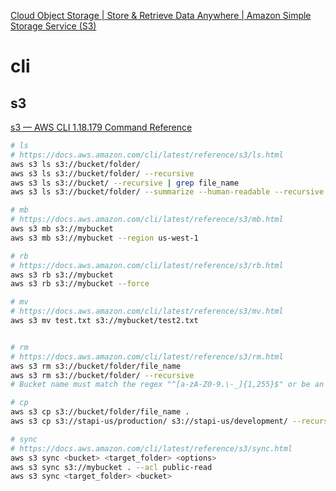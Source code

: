 [Cloud Object Storage | Store & Retrieve Data Anywhere | Amazon Simple Storage Service (S3)](https://aws.amazon.com/s3/)

# cli

## s3

[s3 — AWS CLI 1.18.179 Command Reference](https://docs.aws.amazon.com/cli/latest/reference/s3/index.html)

```sh
# ls
# https://docs.aws.amazon.com/cli/latest/reference/s3/ls.html
aws s3 ls s3://bucket/folder/
aws s3 ls s3://bucket/folder/ --recursive
aws s3 ls s3://bucket/ --recursive | grep file_name
aws s3 ls s3://bucket/folder/ --summarize --human-readable --recursive

# mb
# https://docs.aws.amazon.com/cli/latest/reference/s3/mb.html
aws s3 mb s3://mybucket
aws s3 mb s3://mybucket --region us-west-1

# rb
# https://docs.aws.amazon.com/cli/latest/reference/s3/rb.html
aws s3 rb s3://mybucket
aws s3 rb s3://mybucket --force

# mv
# https://docs.aws.amazon.com/cli/latest/reference/s3/mv.html
aws s3 mv test.txt s3://mybucket/test2.txt


# rm
# https://docs.aws.amazon.com/cli/latest/reference/s3/rm.html
aws s3 rm s3://bucket/folder/file_name
aws s3 rm s3://bucket/folder/ --recursive
# Bucket name must match the regex "^[a-zA-Z0-9.\-_]{1,255}$" or be an ARN matching the regex "^arn:(aws).*:s3:[a-z\-0-9]+:[0-9]{12}:accesspoint[/:][a-zA-Z0-9\-]{1,63}$

# cp
aws s3 cp s3://bucket/folder/file_name .
aws s3 cp s3://stapi-us/production/ s3://stapi-us/development/ --recursive --acl public-read-write

# sync
# https://docs.aws.amazon.com/cli/latest/reference/s3/sync.html
aws s3 sync <bucket> <target_folder> <options>
aws s3 sync s3://mybucket . --acl public-read
aws s3 sync <target_folder> <bucket>
```
